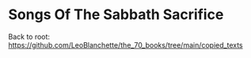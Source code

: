#  Songs Of The Sabbath Sacrifice

Back to root: https://github.com/LeoBlanchette/the_70_books/tree/main/copied_texts
